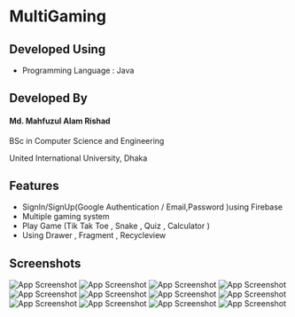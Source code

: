 # MultiGaming
## Developed Using
- Programming Language : Java

## Developed By

#### Md. Mahfuzul Alam Rishad

BSc in Computer Science and Engineering

United International University, Dhaka


## Features

- SignIn/SignUp(Google Authentication / Email,Password )using Firebase
- Multiple gaming system
- Play Game (Tik Tak Toe , Snake , Quiz , Calculator )
- Using Drawer , Fragment , Recycleview 


## Screenshots

![App Screenshot](https://github.com/AlamRishad/MultiGaming/blob/master/ScreenShoot/Calculator.PNG?raw=true)
![App Screenshot](https://github.com/AlamRishad/MultiGaming/blob/master/ScreenShoot/emailpasslogin.PNG?raw=true)
![App Screenshot](https://github.com/AlamRishad/MultiGaming/blob/master/ScreenShoot/endquiz.PNG?raw=true)
![App Screenshot](https://github.com/AlamRishad/MultiGaming/blob/master/ScreenShoot/endtiktaktoe.PNG?raw=true)
![App Screenshot](https://github.com/AlamRishad/MultiGaming/blob/master/ScreenShoot/homepage.PNG?raw=true)
![App Screenshot](https://github.com/AlamRishad/MultiGaming/blob/master/ScreenShoot/logIn.PNG?raw=true)
![App Screenshot](https://github.com/AlamRishad/MultiGaming/blob/master/ScreenShoot/logout.PNG?raw=true)
![App Screenshot](https://github.com/AlamRishad/MultiGaming/blob/master/ScreenShoot/playTiktoktoe.PNG?raw=true)
![App Screenshot](https://github.com/AlamRishad/MultiGaming/blob/master/ScreenShoot/register.PNG?raw=true)
![App Screenshot](https://github.com/AlamRishad/MultiGaming/blob/master/ScreenShoot/registration.PNG?raw=true)
![App Screenshot](https://github.com/AlamRishad/MultiGaming/blob/master/ScreenShoot/startcalculator.PNG?raw=true)
![App Screenshot](https://github.com/AlamRishad/MultiGaming/blob/master/ScreenShoot/startquiz.PNG?raw=true)

